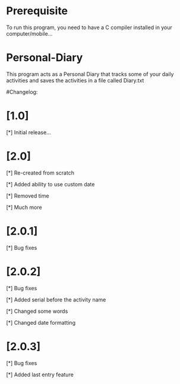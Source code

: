 # Prerequisite
To run this program, you need to have a C compiler installed in your computer/mobile...

# Personal-Diary
This program acts as a Personal Diary that tracks some of your daily activities and saves the activities in a file called Diary.txt

#Changelog:

# [1.0]

[*] Initial release...

# [2.0]

[*] Re-created from scratch

[*] Added ability to use custom date

[*] Removed time

[*] Much more

# [2.0.1]

[*] Bug fixes

# [2.0.2]

[*] Bug fixes

[*] Added serial before the activity name

[*] Changed some words

[*] Changed date formatting

# [2.0.3]

[*] Bug fixes

[*] Added last entry feature

